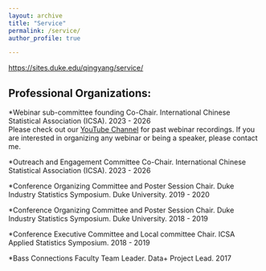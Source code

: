 ```yaml
---
layout: archive
title: "Service"
permalink: /service/
author_profile: true

---
```


https://sites.duke.edu/qingyang/service/

Professional Organizations:
-----
*Webinar sub-committee founding Co-Chair. International Chinese Statistical Association (ICSA). 2023 - 2026 <br>
Please check out our [YouTube Channel](www.youtube.com/@ICSA-Webinar) for past webinar recordings. If you are interested in organizing any webinar or being a speaker, please contact me. 

*Outreach and Engagement Committee Co-Chair. International Chinese Statistical Association (ICSA). 2023 - 2026

*Conference Organizing Committee and Poster Session Chair. Duke Industry Statistics Symposium. Duke University. 2019 - 2020

*Conference Organizing Committee and Poster Session Chair. Duke Industry Statistics Symposium. Duke University. 2018 - 2019

*Conference Executive Committee and Local committee Chair. ICSA Applied Statistics Symposium. 2018 - 2019

*Bass Connections Faculty Team Leader. Data+ Project Lead. 2017